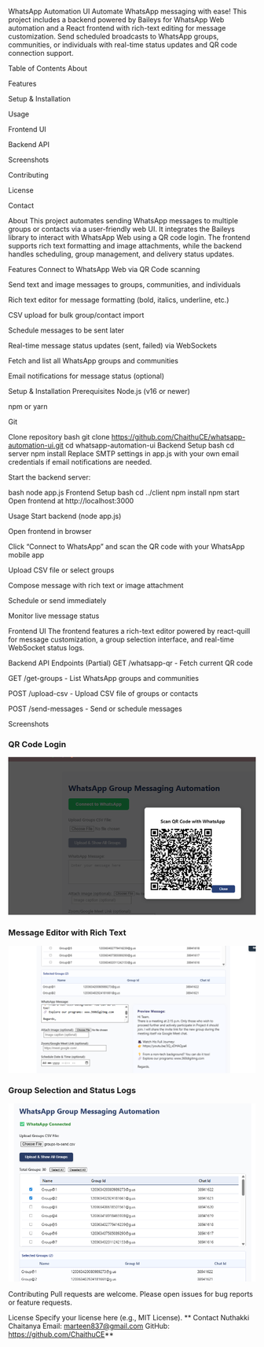 WhatsApp Automation UI
Automate WhatsApp messaging with ease! This project includes a backend powered by Baileys for WhatsApp Web automation and a React frontend with rich-text editing for message customization. Send scheduled broadcasts to WhatsApp groups, communities, or individuals with real-time status updates and QR code connection support.

Table of Contents
About

Features

Setup & Installation

Usage

Frontend UI

Backend API

Screenshots

Contributing

License

Contact

About
This project automates sending WhatsApp messages to multiple groups or contacts via a user-friendly web UI. It integrates the Baileys library to interact with WhatsApp Web using a QR code login. The frontend supports rich text formatting and image attachments, while the backend handles scheduling, group management, and delivery status updates.

Features
Connect to WhatsApp Web via QR Code scanning

Send text and image messages to groups, communities, and individuals

Rich text editor for message formatting (bold, italics, underline, etc.)

CSV upload for bulk group/contact import

Schedule messages to be sent later

Real-time message status updates (sent, failed) via WebSockets

Fetch and list all WhatsApp groups and communities

Email notifications for message status (optional)

Setup & Installation
Prerequisites
Node.js (v16 or newer)

npm or yarn

Git

Clone repository
bash
git clone https://github.com/ChaithuCE/whatsapp-automation-ui.git
cd whatsapp-automation-ui
Backend Setup
bash
cd server
npm install
Replace SMTP settings in app.js with your own email credentials if email notifications are needed.

Start the backend server:

bash
node app.js
Frontend Setup
bash
cd ../client
npm install
npm start
Open frontend at http://localhost:3000

Usage
Start backend (node app.js)

Open frontend in browser

Click “Connect to WhatsApp” and scan the QR code with your WhatsApp mobile app

Upload CSV file or select groups

Compose message with rich text or image attachment

Schedule or send immediately

Monitor live message status

Frontend UI
The frontend features a rich-text editor powered by react-quill for message customization, a group selection interface, and real-time WebSocket status logs.

Backend API Endpoints (Partial)
GET /whatsapp-qr - Fetch current QR code

GET /get-groups - List WhatsApp groups and communities

POST /upload-csv - Upload CSV file of groups or contacts

POST /send-messages - Send or schedule messages

Screenshots
### QR Code Login
![QR Code Scan](docs/images/qr-code.png)

### Message Editor with Rich Text
![Message Editor](docs/images/message-editor.png)

### Group Selection and Status Logs
![Group Selection](docs/images/group-status.png)

Contributing
Pull requests are welcome. Please open issues for bug reports or feature requests.

License
Specify your license here (e.g., MIT License).
**
Contact
Nuthakki Chaitanya
Email: marteen837@gmail.com
GitHub: https://github.com/ChaithuCE**

